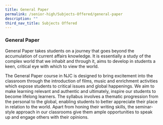 ```yaml
---
title: General Paper
permalink: /senior-high/Subjects-Offered/general-paper
description: ""
third_nav_title: Subjects Offered
---
```

### General Paper

General Paper takes students on a journey that goes beyond the accumulation of current affairs knowledge. It is essentially a study of the complex world that we inhabit and through it, aims to develop in students a keen, critical eye with which to view the world.

The General Paper course in NJC is designed to bring excitement into the classroom through the introduction of films, music and enrichment activities which expose students to critical issues and global happenings. We aim to make learning relevant and authentic and ultimately, inspire our students to become lifelong learners. The syllabus involves a thematic progression from the personal to the global, enabling students to better appreciate their place in relation to the world. Apart from honing their writing skills, the seminar-style approach in our classrooms give them ample opportunities to speak up and engage others with their opinions.